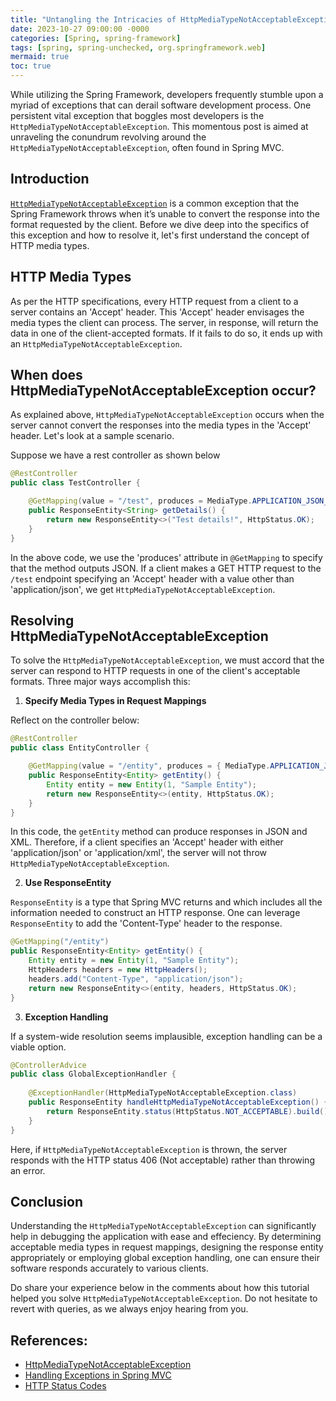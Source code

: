 ```yaml
---
title: "Untangling the Intricacies of HttpMediaTypeNotAcceptableException in Spring Framework"
date: 2023-10-27 09:00:00 -0000
categories: [Spring, spring-framework]
tags: [spring, spring-unchecked, org.springframework.web]
mermaid: true
toc: true
---
```



While utilizing the Spring Framework, developers frequently stumble upon a myriad of exceptions that can derail software development process. One persistent vital exception that boggles most developers is the `HttpMediaTypeNotAcceptableException`. This momentous post is aimed at unraveling the conundrum revolving around the `HttpMediaTypeNotAcceptableException`, often found in Spring MVC.

## Introduction

[`HttpMediaTypeNotAcceptableException`](https://docs.spring.io/spring-framework/docs/current/javadoc-api/org/springframework/web/HttpMediaTypeNotAcceptableException.html) is a common exception that the Spring Framework throws when it’s unable to convert the response into the format requested by the client. Before we dive deep into the specifics of this exception and how to resolve it, let's first understand the concept of HTTP media types.

## HTTP Media Types

As per the HTTP specifications, every HTTP request from a client to a server contains an 'Accept' header. This 'Accept' header envisages the media types the client can process. The server, in response, will return the data in one of the client-accepted formats. If it fails to do so, it ends up with an `HttpMediaTypeNotAcceptableException`.

## When does HttpMediaTypeNotAcceptableException occur?

As explained above, `HttpMediaTypeNotAcceptableException` occurs when the server cannot convert the responses into the media types in the 'Accept' header. Let's look at a sample scenario.

Suppose we have a rest controller as shown below

```java
@RestController
public class TestController {

    @GetMapping(value = "/test", produces = MediaType.APPLICATION_JSON_VALUE)
    public ResponseEntity<String> getDetails() {
        return new ResponseEntity<>("Test details!", HttpStatus.OK);
    }
}
```

In the above code, we use the 'produces' attribute in `@GetMapping` to specify that the method outputs JSON. If a client makes a GET HTTP request to the `/test` endpoint specifying an 'Accept' header with a value other than 'application/json', we get `HttpMediaTypeNotAcceptableException`.

## Resolving HttpMediaTypeNotAcceptableException

To solve the `HttpMediaTypeNotAcceptableException`, we must accord that the server can respond to HTTP requests in one of the client's acceptable formats. Three major ways accomplish this:

1. __Specify Media Types in Request Mappings__

Reflect on the controller below:

```java
@RestController
public class EntityController {

    @GetMapping(value = "/entity", produces = { MediaType.APPLICATION_JSON_VALUE, MediaType.APPLICATION_XML_VALUE })
    public ResponseEntity<Entity> getEntity() {
        Entity entity = new Entity(1, "Sample Entity");
        return new ResponseEntity<>(entity, HttpStatus.OK);
    }
}
```
In this code, the `getEntity` method can produce responses in JSON and XML. Therefore, if a client specifies an 'Accept' header with either 'application/json' or 'application/xml', the server will not throw `HttpMediaTypeNotAcceptableException`.

2. __Use ResponseEntity__

`ResponseEntity` is a type that Spring MVC returns and which includes all the information needed to construct an HTTP response. One can leverage `ResponseEntity` to add the 'Content-Type' header to the response.

```java
@GetMapping("/entity")
public ResponseEntity<Entity> getEntity() {
    Entity entity = new Entity(1, "Sample Entity");
    HttpHeaders headers = new HttpHeaders();
    headers.add("Content-Type", "application/json");
    return new ResponseEntity<>(entity, headers, HttpStatus.OK);
}
```

3. __Exception Handling__

If a system-wide resolution seems implausible, exception handling can be a viable option.

```java
@ControllerAdvice
public class GlobalExceptionHandler {
    
    @ExceptionHandler(HttpMediaTypeNotAcceptableException.class)
    public ResponseEntity handleHttpMediaTypeNotAcceptableException() {
        return ResponseEntity.status(HttpStatus.NOT_ACCEPTABLE).build();
    }
}
```
Here, if `HttpMediaTypeNotAcceptableException` is thrown, the server responds with the HTTP status 406 (Not acceptable) rather than throwing an error.

## Conclusion

Understanding the `HttpMediaTypeNotAcceptableException` can significantly help in debugging the application with ease and effeciency. By determining acceptable media types in request mappings, designing the response entity appropriately or employing global exception handling, one can ensure their software responds accurately to various clients.

Do share your experience below in the comments about how this tutorial helped you solve `HttpMediaTypeNotAcceptableException`. Do not hesitate to revert with queries, as we always enjoy hearing from you. 

## References:

- [HttpMediaTypeNotAcceptableException](https://docs.spring.io/spring-framework/docs/current/javadoc-api/org/springframework/web/HttpMediaTypeNotAcceptableException.html)
- [Handling Exceptions in Spring MVC](https://spring.io/blog/2013/11/01/exception-handling-in-spring-mvc)
- [HTTP Status Codes](https://developer.mozilla.org/en-US/docs/Web/HTTP/Status)
